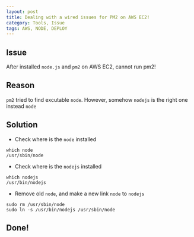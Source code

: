 ```yaml
---
layout: post
title: Dealing with a wired issues for PM2 on AWS EC2!
category: Tools, Issue
tags: AWS, NODE, DEPLOY
---
```


## Issue

After installed `node.js` and `pm2` on AWS EC2, cannot run pm2!

## Reason

`pm2` tried to find excutable `node`. However, somehow `nodejs` is the right one instead `node`

## Solution

- Check where is the `node` installed
```
which node
/usr/sbin/node
```

- Check where is the `nodejs` installed

```
which nodejs
/usr/bin/nodejs
```


- Remove old `node`, and make a new link `node` to `nodejs`
```
sudo rm /usr/sbin/node
sudo ln -s /usr/bin/nodejs /usr/sbin/node
```

## Done!
